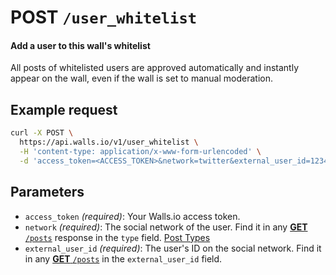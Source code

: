 # POST `/user_whitelist`

#### Add a user to this wall's whitelist 

All posts of whitelisted users are approved automatically and instantly appear on the wall, even if the wall is set to manual moderation.

## Example request
```bash
curl -X POST \
  https://api.walls.io/v1/user_whitelist \
  -H 'content-type: application/x-www-form-urlencoded' \
  -d 'access_token=<ACCESS_TOKEN>&network=twitter&external_user_id=123456'
```

## Parameters
- `access_token` *(required)*: Your Walls.io access token.
- `network` *(required)*: The social network of the user. Find it in any [__GET__ `/posts`][GET /posts] response in the `type` field. [Post Types]
- `external_user_id` *(required)*: The user's ID on the social network. Find it in any [__GET__ `/posts`][GET /posts] in the `external_user_id` field.

[GET /posts]: GET_posts.md
[Post Types]: ../Post_Types.md "List of possible post types"
